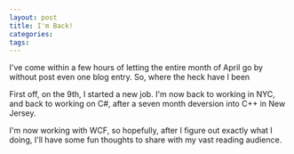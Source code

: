 ```yaml
---
layout: post
title: I'm Back!
categories: 
tags: 
---
```


  <p>I've come within a few hours of letting the entire month of April go by without post even one blog entry.  So, where the heck have I been </p> <p>First off, on the 9th, I started a new job.  I'm now back to working in NYC, and back to working on C#, after a seven month deversion into C++ in New Jersey.</p> <p>I'm now working with WCF, so hopefully, after I figure out exactly what I doing, I'll have some fun thoughts to share with my vast reading audience.</p>